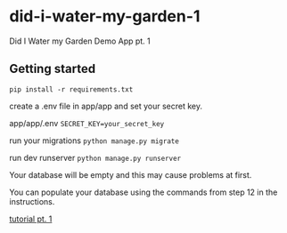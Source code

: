 # did-i-water-my-garden-1
Did I Water my Garden Demo App pt. 1

## Getting started
`pip install -r requirements.txt`

create a .env file in app/app and set your secret key.

app/app/.env
`SECRET_KEY=your_secret_key`

run your migrations
`python manage.py migrate`

run dev runserver
`python manage.py runserver`

Your database will be empty and this may cause problems at first.

You can populate your database using the commands from step 12 in the instructions.

[tutorial pt. 1](https://read.maverickmoore.com/learn-django-tutorial-startproject/)
